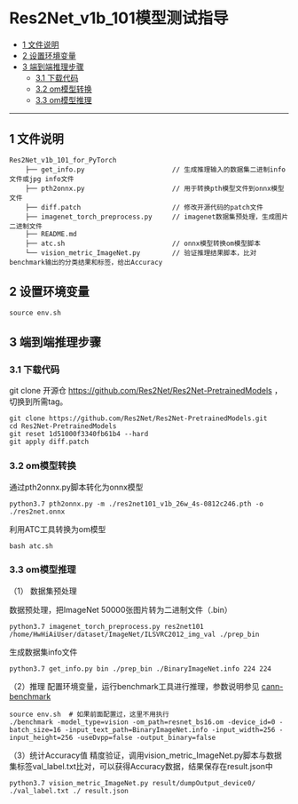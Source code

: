 # Res2Net_v1b_101模型测试指导

-   [1 文件说明](#1-文件说明)
-   [2 设置环境变量](#2-设置环境变量)
-   [3 端到端推理步骤](#3-端到端推理步骤)
	-   [3.1 下载代码](#31-下载代码)
	-   [3.2 om模型转换](#32-om模型转换)
	-   [3.3 om模型推理](#33-om模型推理)

------

## 1 文件说明
```
Res2Net_v1b_101_for_PyTorch
    ├── get_info.py                      // 生成推理输入的数据集二进制info文件或jpg info文件
    ├── pth2onnx.py                      // 用于转换pth模型文件到onnx模型文件
    ├── diff.patch                       // 修改开源代码的patch文件
    ├── imagenet_torch_preprocess.py     // imagenet数据集预处理，生成图片二进制文件
    ├── README.md
    ├── atc.sh                           // onnx模型转换om模型脚本
    └── vision_metric_ImageNet.py        // 验证推理结果脚本，比对benchmark输出的分类结果和标签，给出Accuracy

```

## 2 设置环境变量

```shell
source env.sh
```

## 3 端到端推理步骤

### 3.1 下载代码  
git clone 开源仓 https://github.com/Res2Net/Res2Net-PretrainedModels ，切换到所需tag。
```shell
git clone https://github.com/Res2Net/Res2Net-PretrainedModels.git
cd Res2Net-PretrainedModels
git reset 1d51000f3340fb61b4 --hard
git apply diff.patch
```

### 3.2 om模型转换

通过pth2onnx.py脚本转化为onnx模型

```shell
python3.7 pth2onnx.py -m ./res2net101_v1b_26w_4s-0812c246.pth -o ./res2net.onnx
```

利用ATC工具转换为om模型
```shell
bash atc.sh
```

### 3.3 om模型推理

（1） 数据集预处理

  数据预处理，把ImageNet 50000张图片转为二进制文件（.bin）

   ```shell
   python3.7 imagenet_torch_preprocess.py res2net101 /home/HwHiAiUser/dataset/ImageNet/ILSVRC2012_img_val ./prep_bin
   ```
  生成数据集info文件

   ```shell
   python3.7 get_info.py bin ./prep_bin ./BinaryImageNet.info 224 224
   ```
（2）推理
  配置环境变量，运行benchmark工具进行推理，参数说明参见 [cann-benchmark](https://gitee.com/ascend/cann-benchmark/tree/master/infer)

  ```shell
  source env.sh  # 如果前面配置过，这里不用执行
  ./benchmark -model_type=vision -om_path=resnet_bs16.om -device_id=0 -batch_size=16 -input_text_path=BinaryImageNet.info -input_width=256 -input_height=256 -useDvpp=false -output_binary=false
  ```

（3）统计Accuracy值
  精度验证，调用vision_metric_ImageNet.py脚本与数据集标签val_label.txt比对，可以获得Accuracy数据，结果保存在result.json中

   ```shell
   python3.7 vision_metric_ImageNet.py result/dumpOutput_device0/ ./val_label.txt ./ result.json
   ```
